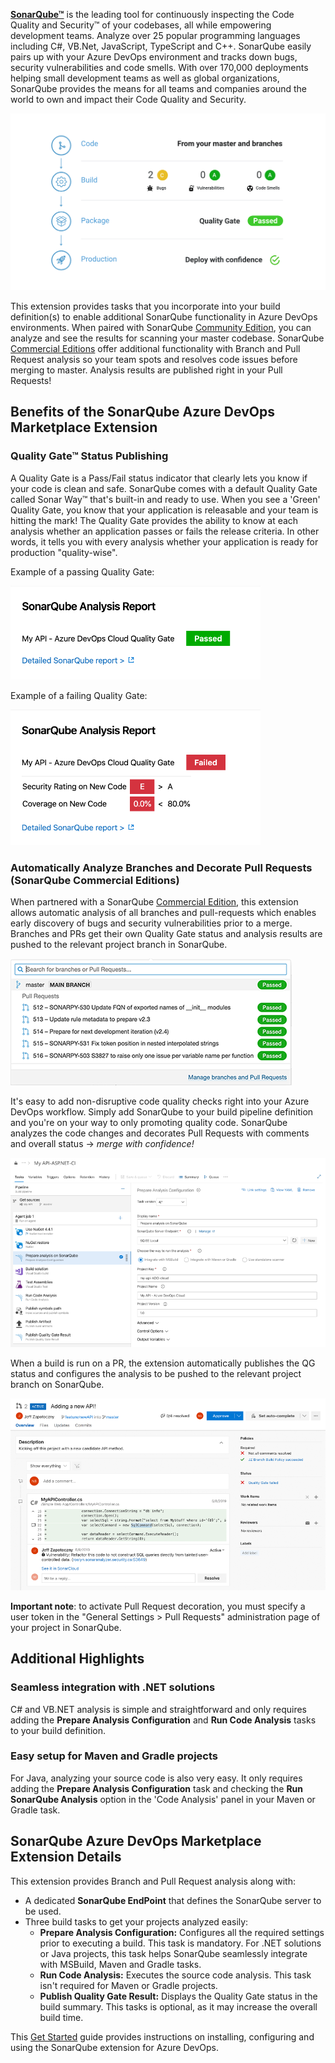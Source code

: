 **[SonarQube™][SQ]** is the leading tool for continuously inspecting the Code Quality and Security™ of your codebases, all while empowering development teams. Analyze over 25 popular programming languages including C#, VB.Net, JavaScript, TypeScript and C++. SonarQube easily pairs up with your Azure DevOps environment and tracks down bugs, security vulnerabilities and code smells. With over 170,000 deployments helping small development teams as well as global organizations, SonarQube provides the means for all teams and companies around the world to own and impact their Code Quality and Security.

![SonarQube in Your Workflow](img/tasks.png)

This extension provides tasks that you incorporate into your build definition(s) to enable additional SonarQube functionality in Azure DevOps environments. When paired with SonarQube [Community Edition][CE], you can analyze and see the results for scanning your master codebase. SonarQube [Commercial Editions][DE] offer additional functionality with Branch and Pull Request analysis so your team spots and resolves code issues before merging to master. Analysis results are published right in your Pull Requests!

## Benefits of the SonarQube Azure DevOps Marketplace Extension

### Quality Gate™ Status Publishing
A Quality Gate is a Pass/Fail status indicator that clearly lets you know if your code is clean and safe. SonarQube comes with a default Quality Gate called Sonar Way™ that's built-in and ready to use. When you see a 'Green' Quality Gate, you know that your application is releasable and your team is hitting the mark! The Quality Gate provides the ability to know at each analysis whether an application passes or fails the release criteria. In other words, it tells you with every analysis whether your application is ready for production "quality-wise".

Example of a passing Quality Gate:

![Passed Quality Gate](img/sq-analysis-report-passed.png)

Example of a failing Quality Gate:

![Failed Quality Gate](img/sq-analysis-report-failed.png)

### Automatically Analyze Branches and Decorate Pull Requests (SonarQube Commercial Editions)
When partnered with a SonarQube [Commercial Edition][DE], this extension allows automatic analysis of all branches and pull-requests which enables early discovery of bugs and security vulnerabilities prior to a merge. Branches and PRs get their own Quality Gate status and analysis results are pushed to the relevant project branch in SonarQube. 

![Branches](img/branches.png)

It's easy to add non-disruptive code quality checks right into your Azure DevOps workflow. Simply add SonarQube to your build pipeline definition and you're on your way to only promoting quality code. SonarQube analyzes the code changes and decorates Pull Requests with comments and overall status -> _merge with confidence!_

![Build Config](img/Build-pipeline.png)

When a build is run on a PR, the extension automatically publishes the QG status and configures the analysis to be pushed to the relevant project branch on SonarQube.

![PR-Decoration](img/pull-request-decoration.png)

**Important note**: to activate Pull Request decoration, you must specify a user token in the "General Settings > Pull Requests" administration page of your project in SonarQube.

## Additional Highlights
### Seamless integration with .NET solutions
C# and VB.NET analysis is simple and straightforward and only requires adding the **Prepare Analysis Configuration** and **Run Code Analysis** tasks to your build definition.

### Easy setup for Maven and Gradle projects
For Java, analyzing your source code is also very easy. It only requires adding the **Prepare Analysis Configuration** task and checking the **Run SonarQube Analysis** option in the 'Code Analysis' panel in your Maven or Gradle task.

## SonarQube Azure DevOps Marketplace Extension Details
This extension provides Branch and Pull Request analysis along with:
* A dedicated **SonarQube EndPoint** that defines the SonarQube server to be used.
* Three build tasks to get your projects analyzed easily:
  * **Prepare Analysis Configuration:** Configures all the required settings prior to executing a build. This task is mandatory. For .NET solutions or Java projects, this task helps SonarQube seamlessly integrate with MSBuild, Maven and Gradle tasks.
  * **Run Code Analysis:** Executes the source code analysis. This task isn't required for Maven or Gradle projects.
  * **Publish Quality Gate Result:** Displays the Quality Gate status in the build summary. This tasks is optional, as it may increase the overall build time.

This [Get Started][getstarted] guide provides instructions on installing, configuring and using the SonarQube extension for Azure DevOps.

   [SQ]: <https://www.sonarqube.org/>
   [CE]: <https://www.sonarqube.org/downloads/>
   [DE]: <https://www.sonarqube.org/downloads/>
   [getstarted]: <http://redirect.sonarsource.com/doc/install-configure-scanner-tfs-ts.html>
